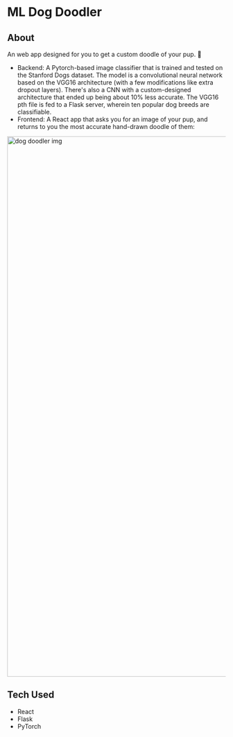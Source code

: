 # ML Dog Doodler

## About
An web app designed for you to get a custom doodle of your pup. 🐶
* Backend: A Pytorch-based image classifier that is trained and tested on the Stanford Dogs dataset. The model is a convolutional neural network based on the VGG16 architecture (with a few modifications like extra dropout layers). There's also a CNN with a custom-designed architecture that ended up being about 10% less accurate. The VGG16 pth file is fed to a Flask server, wherein ten popular dog breeds are classifiable.
* Frontend: A React app that asks you for an image of your pup, and returns to you the most accurate hand-drawn doodle of them:

<img width="1247" alt="dog doodler img" src="https://github.com/yashadoddabele/dog-doodler/assets/110857917/2ae97458-4258-405b-aef4-949f31b4f039">

## Tech Used
* React
* Flask
* PyTorch
